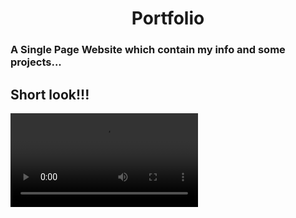 <h1 align="center"> Portfolio</h1>
<h3 align="left">A Single Page Website which contain my info and some projects...</h3>
<h2 align ="left"> Short look!!!</h2>
<video src="https://user-images.githubusercontent.com/76841209/128590004-eda7c2de-c232-47be-9896-4287821c210b.mp4">

